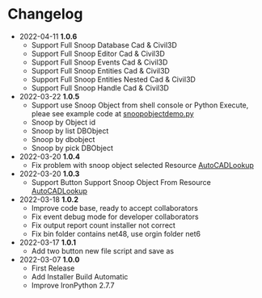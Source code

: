 # Changelog
- 2022-04-11 **1.0.6**
  - Support Full Snoop Database Cad & Civil3D
  - Support Full Snoop Editor Cad & Civil3D
  - Support Full Snoop Events Cad & Civil3D
  - Support Full Snoop Entities Cad & Civil3D
  - Support Full Snoop Entities Nested Cad & Civil3D
  - Support Full Snoop Handle Cad & Civil3D
- 2022-03-22 **1.0.5**
  - Support use Snoop Object from shell console or Python Execute, pleae see example code at [snoopobjectdemo.py](https://github.com/chuongmep/CadPythonShell/blob/dev/Script%20Examples/snoopobjectdemo.py)
  - Snoop by Object id
  - Snoop by list DBObject
  - Snoop by dbobject
  - Snoop by pick DBObject
- 2022-03-20 **1.0.4**
  - Fix problem with snoop object selected Resource [AutoCADLookup](https://github.com/chuongmep/AutoCADLookup)
- 2022-03-20 **1.0.3**
  - Support Button Support Snoop Object From Resource [AutoCADLookup](https://github.com/chuongmep/AutoCADLookup)
- 2022-03-18 **1.0.2**
  - Improve code base, ready to accept collaborators
  - Fix event debug mode for developer collaborators
  - Fix output report count installer not correct
  - Fix bin folder contains net48, use orgin folder net6
- 2022-03-17 **1.0.1**
  - Add two button new file script and save as
- 2022-03-07 **1.0.0**
  - First Release
  - Add Installer Build Automatic 
  - Improve IronPython 2.7.7
  